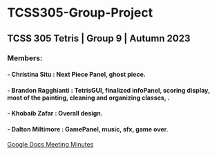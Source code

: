 # **TCSS305-Group-Project**

## **TCSS 305 Tetris | Group 9 | Autumn 2023**

### Members:
#### - Christina Situ : Next Piece Panel, ghost piece.
#### - Brandon Ragghianti : TetrisGUI, finalized infoPanel, scoring display, most of the painting, cleaning and organizing classes, .
#### - Khobaib Zafar : Overall design. 
#### - Dalton Miltimore : GamePanel, music, sfx, game over.

[Google Docs Meeting Minutes](https://docs.google.com/document/d/1lL27XkiIrwfo9goU0bscvt742bIxOrm6vovCeK0SL-c/edit)

